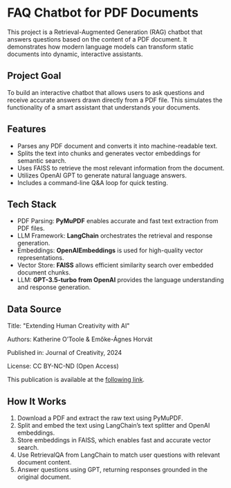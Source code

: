 # FAQ Chatbot for PDF Documents
This project is a Retrieval-Augmented Generation (RAG) chatbot that answers questions based on the content of a PDF document. It demonstrates how modern language models can transform static documents into dynamic, interactive assistants.

## Project Goal
To build an interactive chatbot that allows users to ask questions and receive accurate answers drawn directly from a PDF file. This simulates the functionality of a smart assistant that understands your documents.

## Features
  *  Parses any PDF document and converts it into machine-readable text.
  *  Splits the text into chunks and generates vector embeddings for semantic search.
  *  Uses FAISS to retrieve the most relevant information from the document.
  *  Utilizes OpenAI GPT to generate natural language answers.
  *  Includes a command-line Q&A loop for quick testing.

## Tech Stack
  *  PDF Parsing: **PyMuPDF** enables accurate and fast text extraction from PDF files.
  *  LLM Framework: **LangChain** orchestrates the retrieval and response generation.
  *  Embeddings: **OpenAIEmbeddings** is used for high-quality vector representations.
  *  Vector Store: **FAISS** allows efficient similarity search over embedded document chunks.
  *  LLM: **GPT-3.5-turbo from OpenAI** provides the language understanding and response generation.

## Data Source
Title: "Extending Human Creativity with AI"

Authors: Katherine O’Toole & Emőke-Ágnes Horvát

Published in: Journal of Creativity, 2024

License: CC BY-NC-ND (Open Access)

This publication is available at the [following link](https://www.sciencedirect.com/science/article/pii/S2713374524000062?via%3Dihub).

## How It Works
1.  Download a PDF and extract the raw text using PyMuPDF.
2.  Split and embed the text using LangChain’s text splitter and OpenAI embeddings.
3.  Store embeddings in FAISS, which enables fast and accurate vector search.
4.  Use RetrievalQA from LangChain to match user questions with relevant document content.
5.  Answer questions using GPT, returning responses grounded in the original document.
